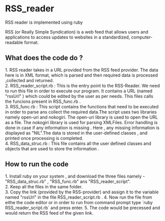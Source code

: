 # RSS_reader
RSS reader is implemented using ruby

RSS (or Really Simple Syndication) is a web feed that allows users and applications to access updates to websites in a standardized, computer-readable format.

<h2> What does the code do ? </h2>
1. RSS reader takes in a URL provided from the RSS feed provider. The data here is in XML format, which is parsed and then required data is processed ,collected and returned.<br>
2. RSS_reader_script.rb :  This is the entry point to the RSS-Reader. We need to run this file in order to execute our program. It contains a URL (named "rssUrl" ) which could be edited by the user as per needs. This files calls the funcions present in RSS_func.rb .<br>
3. RSS_func.rb : This script contains the functions that need to be executed in order to parse ans collect the required data.The script uses two libraries namely open-uri and nokogiri. The open-uri library is used to open the URL as a file. The nokogiri library is used for parsing XMLFiles. Error handling is done in case if any information is missing . Here , any missing information is displayed as "NIL".The data is stored in the user-defined classes , and printed once processing is completed.<br>
4. RSS_data_struc.rb :  This file contains all the user defined classes and objects that are used to store the information .<br>



<h2> How to run the code</h2>
1. Install ruby on your system , and download the three files namely - "RSS_data_struc.rb" , "RSS_func.rb" ans "RSS_reader_script". <br>
2. Keep all the files in the same folder.<br>
3. Copy the link (provided by the RSS-provider) and assign it to the variable named "rssUrl" in the file RSS_reader_script.rb .
4. Now run the file from eithe the code editor or in order to run from command prompt type `ruby RSS_reader_script.rb` and press enter.
5. The code would be precessed and would return the RSS feed of the given link.  


